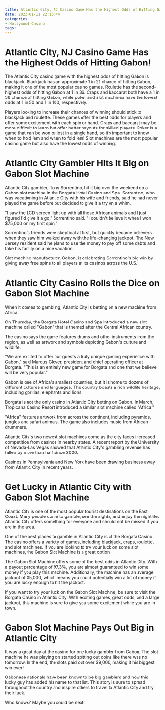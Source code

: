 ```yaml
---
title: Atlantic City, NJ Casino Game Has the Highest Odds of Hitting Gabon!
date: 2023-01-11 22:15:44
categories:
- Hollywood Casino
tags:
---
```



#  Atlantic City, NJ Casino Game Has the Highest Odds of Hitting Gabon!

The Atlantic City casino game with the highest odds of hitting Gabon is blackjack. Blackjack has an approximate 1 in 21 chance of hitting Gabon, making it one of the most popular casino games. Roulette has the second-highest odds of hitting Gabon at 1 in 36. Craps and baccarat both have a 1 in 38 chance of hitting Gabon, while poker and slot machines have the lowest odds at 1 in 50 and 1 in 100, respectively.

Players looking to increase their chances of winning should stick to blackjack and roulette. These games offer the best odds for players and offer some excitement with each spin or hand. Craps and baccarat may be more difficult to learn but offer better payouts for skilled players. Poker is a game that can be won or lost in a single hand, so it’s important to know when to hold ‘em and when to fold ‘em! Slot machines are the most popular casino game but also have the lowest odds of winning.

#  Atlantic City Gambler Hits it Big on Gabon Slot Machine 

Atlantic City gambler, Tony Sorrentino, hit it big over the weekend on a Gabon slot machine in the Borgata Hotel Casino and Spa. Sorrentino, who was vacationing in Atlantic City with his wife and friends, said he had never played the game before but decided to give it a try on a whim.

"I saw the LCD screen light up with all these African animals and I just figured I'd give it a go," Sorrentino said. "I couldn't believe it when I won $75,000 on my first spin!"

Sorrentino's friends were skeptical at first, but quickly became believers when they saw him walked away with the life-changing jackpot. The New Jersey resident said he plans to use the money to pay off some debts and take his family on a nice vacation.

Slot machine manufacturer, Gabon, is celebrating Sorrentino's big win by giving away free spins to all players at its casinos across the U.S.

#  Atlantic City Casino Rolls the Dice on Gabon Slot Machine 

When it comes to gambling, Atlantic City is betting on a new machine from Africa.

On Thursday, the Borgata Hotel Casino and Spa introduced a new slot machine called "Gabon" that is themed after the Central African country.

The casino says the game features drums and other instruments from the region, as well as artwork and symbols depicting Gabon's culture and wildlife.

"We are excited to offer our guests a truly unique gaming experience with Gabon," said Marcus Glover, president and chief operating officer at Borgata. "This is an entirely new game for Borgata and one that we believe will be very popular."

Gabon is one of Africa's smallest countries, but it is home to dozens of different cultures and languages. The country boasts a rich wildlife heritage, including gorillas, elephants and lions.

Borgata is not the only casino in Atlantic City betting on Gabon. In March, Tropicana Casino Resort introduced a similar slot machine called "Africa."

"Africa" features artwork from across the continent, including pyramids, jungles and safari animals. The game also includes music from African drummers.

Atlantic City's two newest slot machines come as the city faces increased competition from casinos in nearby states. A recent report by the University of Nevada-Las Vegas showed that Atlantic City's gambling revenue has fallen by more than half since 2006.

Casinos in Pennsylvania and New York have been drawing business away from Atlantic City in recent years.

#  Get Lucky in Atlantic City with Gabon Slot Machine 

Atlantic City is one of the most popular tourist destinations on the East Coast. Many people come to gamble, see the sights, and enjoy the nightlife. Atlantic City offers something for everyone and should not be missed if you are in the area.

One of the best places to gamble in Atlantic City is at the Borgata Casino. The casino offers a variety of games, including blackjack, craps, roulette, and slot machines. If you are looking to try your luck on some slot machines, the Gabon Slot Machine is a great option.

The Gabon Slot Machine offers some of the best odds in Atlantic City. With a payout percentage of 97.3%, you are almost guaranteed to win some money if you play this machine. Additionally, the machine has an average jackpot of $5,000, which means you could potentially win a lot of money if you are lucky enough to hit the jackpot.

If you want to try your luck on the Gabon Slot Machine, be sure to visit the Borgata Casino in Atlantic City. With exciting games, great odds, and a large jackpot, this machine is sure to give you some excitement while you are in town.

#  Gabon Slot Machine Pays Out Big in Atlantic City

It was a great day at the casino for one lucky gambler from Gabon. The slot machine he was playing on started spitting out coins like there was no tomorrow. In the end, the slots paid out over $9,000, making it his biggest win ever!

Gabonese nationals have been known to be big gamblers and now this lucky guy has added his name to that list. This story is sure to spread throughout the country and inspire others to travel to Atlantic City and try their luck.

Who knows? Maybe you could be next!